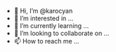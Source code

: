 - 👋 Hi, I’m @karocyan
- 👀 I’m interested in ...
- 🌱 I’m currently learning ...
- 💞️ I’m looking to collaborate on ...
- 📫 How to reach me ...

<!---
karocyan/karocyan is a ✨ special ✨ repository because its `README.md` (this file) appears on your GitHub profile.
You can click the Preview link to take a look at your changes.
--->
